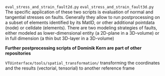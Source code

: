 ``eval_stress_and_strain_fault2d.py``
``eval_stress_and_strain_fault3d.py``
The specific application of these two scripts is evaluation of normal and tangential stresses on faults.
Generally they allow to run postprocessing on a subset of elements identified by its MatID, or other additional pointdata (node) or celldate (elements).
There are two modeling strategies of faults, either modeled as lower-dimensional entity (a 2D-plane in a 3D-volume) or in full dimension (a thin but 3D-layer in a 3D-volume)


**Further postprocessing scripts of Dominik Kern are part of other repositories**

``VTUinterface/tools/spatial_transformation/``
transforming the coordinates and the results (vectorial, tensorial) to another reference frame
